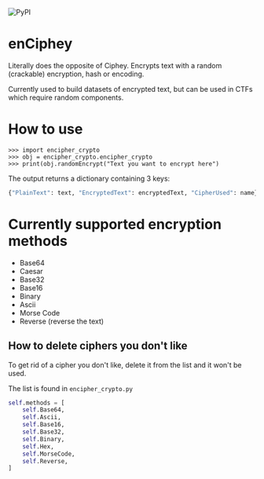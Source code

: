 ![PyPI](https://img.shields.io/pypi/v/enciphey)
# enCiphey
Literally does the opposite of Ciphey. Encrypts text with a random (crackable) encryption, hash or encoding.

Currently used to build datasets of encrypted text, but can be used in CTFs which require random components. 

# How to use
```python3
>>> import encipher_crypto
>>> obj = encipher_crypto.encipher_crypto
>>> print(obj.randomEncrypt("Text you want to encrypt here")
```

The output returns a dictionary containing 3 keys:
```python
{"PlainText": text, "EncryptedText": encryptedText, "CipherUsed": name}
```

# Currently supported encryption methods
* Base64
* Caesar
* Base32
* Base16
* Binary
* Ascii
* Morse Code
* Reverse (reverse the text)

## How to delete ciphers you don't like

To get rid of a cipher you don't like, delete it from the list and it won't be used.

The list is found in `encipher_crypto.py`
```python
self.methods = [
    self.Base64,
    self.Ascii,
    self.Base16,
    self.Base32,
    self.Binary,
    self.Hex,
    self.MorseCode,
    self.Reverse,
]
```
